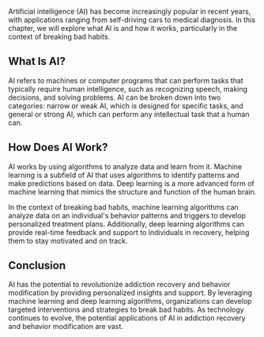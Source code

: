 
Artificial intelligence (AI) has become increasingly popular in recent years, with applications ranging from self-driving cars to medical diagnosis. In this chapter, we will explore what AI is and how it works, particularly in the context of breaking bad habits.

What Is AI?
-----------

AI refers to machines or computer programs that can perform tasks that typically require human intelligence, such as recognizing speech, making decisions, and solving problems. AI can be broken down into two categories: narrow or weak AI, which is designed for specific tasks, and general or strong AI, which can perform any intellectual task that a human can.

How Does AI Work?
-----------------

AI works by using algorithms to analyze data and learn from it. Machine learning is a subfield of AI that uses algorithms to identify patterns and make predictions based on data. Deep learning is a more advanced form of machine learning that mimics the structure and function of the human brain.

In the context of breaking bad habits, machine learning algorithms can analyze data on an individual's behavior patterns and triggers to develop personalized treatment plans. Additionally, deep learning algorithms can provide real-time feedback and support to individuals in recovery, helping them to stay motivated and on track.

Conclusion
----------

AI has the potential to revolutionize addiction recovery and behavior modification by providing personalized insights and support. By leveraging machine learning and deep learning algorithms, organizations can develop targeted interventions and strategies to break bad habits. As technology continues to evolve, the potential applications of AI in addiction recovery and behavior modification are vast.
